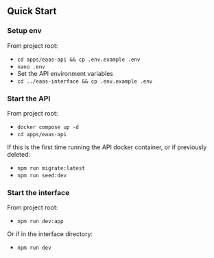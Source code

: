 ## Quick Start

### Setup env

From project root:

- `cd apps/eaas-api && cp .env.example .env`
- `nano .env`
- Set the API environment variables
- `cd ../eaas-interface && cp .env.example .env`

### Start the API

From project root:

- `docker compose up -d`
- `cd apps/eaas-api`

If this is the first time running the API docker container, or if previously deleted:

- `npm run migrate:latest`
- `npm run seed:dev`

### Start the interface

From project root:

- `npm run dev:app `

Or if in the interface directory:

- `npm run dev`
